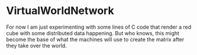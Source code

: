 VirtualWorldNetwork
===================

For now I am just experimenting with some lines of C code that render a red cube with some distributed data happening.
But who knows, this might become the base of what the machines will use to create the matrix after they take over the world.
